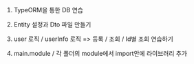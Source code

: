 1. TypeORM을 통한 DB 연습

2. Entity 설정과 Dto 파일 만들기

3. user 로직 / userInfo 로직  => 등록 / 조회 / Id별 조회 연습하기

4. main.module / 각 폴더의 module에서 import안에 라이브러리 추가
